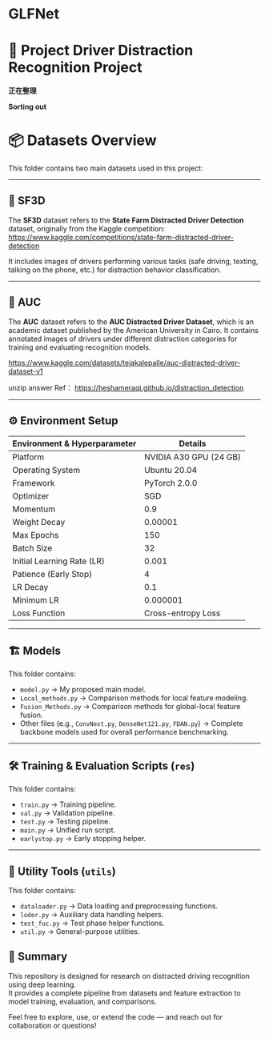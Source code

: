 # GLFNet
# 🚗 Project Driver Distraction Recognition Project

**正在整理**


**Sorting out**


# 📦 Datasets Overview

This folder contains two main datasets used in this project:

---

## 📁 SF3D

The **SF3D** dataset refers to the **State Farm Distracted Driver Detection** dataset, originally from the Kaggle competition:
https://www.kaggle.com/competitions/state-farm-distracted-driver-detection

It includes images of drivers performing various tasks (safe driving, texting, talking on the phone, etc.) for distraction behavior classification.

---

## 📁 AUC

The **AUC** dataset refers to the **AUC Distracted Driver Dataset**, which is an academic dataset published by the American University in Cairo.
It contains annotated images of drivers under different distraction categories for training and evaluating recognition models.

https://www.kaggle.com/datasets/tejakalepalle/auc-distracted-driver-dataset-v1

unzip answer Ref：  https://heshameraqi.github.io/distraction_detection

---

## ⚙️ Environment Setup

| Environment & Hyperparameter      | Details                   |
|-----------------------------------|---------------------------|
| Platform                          | NVIDIA A30 GPU (24 GB)    |
| Operating System                  | Ubuntu 20.04              |
| Framework                         | PyTorch 2.0.0             |
| Optimizer                         | SGD                      |
| Momentum                          | 0.9                      |
| Weight Decay                      | 0.00001                  |
| Max Epochs                        | 150                      |
| Batch Size                        | 32                       |
| Initial Learning Rate (LR)        | 0.001                   |
| Patience (Early Stop)             | 4                        |
| LR Decay                          | 0.1                      |
| Minimum LR                        | 0.000001                 |
| Loss Function                     | Cross-entropy Loss        |

---


## 🏗️ Models

This folder contains:
- `model.py` → My proposed main model.
- `Local_methods.py` → Comparison methods for local feature modeling.
- `Fusion_Methods.py` → Comparison methods for global-local feature fusion.
- Other files (e.g., `ConvNext.py`, `DenseNet121.py`, `FDAN.py`) → Complete backbone models used for overall performance benchmarking.

---

## 🛠️ Training & Evaluation Scripts (`res`)

This folder contains:
- `train.py` → Training pipeline.
- `val.py` → Validation pipeline.
- `test.py` → Testing pipeline.
- `main.py` → Unified run script.
- `earlystop.py` → Early stopping helper.

---

## 🔧 Utility Tools (`utils`)

This folder contains:
- `dataloader.py` → Data loading and preprocessing functions.
- `loder.py` → Auxiliary data handling helpers.
- `test_fuc.py` → Test phase helper functions.
- `util.py` → General-purpose utilities.

## 📢 Summary

This repository is designed for research on distracted driving recognition using deep learning.  
It provides a complete pipeline from datasets and feature extraction to model training, evaluation, and comparisons.  

Feel free to explore, use, or extend the code — and reach out for collaboration or questions!
